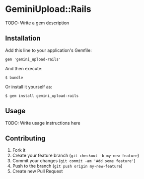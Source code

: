 # GeminiUpload::Rails

TODO: Write a gem description

## Installation

Add this line to your application's Gemfile:

    gem 'gemini_upload-rails'

And then execute:

    $ bundle

Or install it yourself as:

    $ gem install gemini_upload-rails

## Usage

TODO: Write usage instructions here

## Contributing

1. Fork it
2. Create your feature branch (`git checkout -b my-new-feature`)
3. Commit your changes (`git commit -am 'Add some feature'`)
4. Push to the branch (`git push origin my-new-feature`)
5. Create new Pull Request

